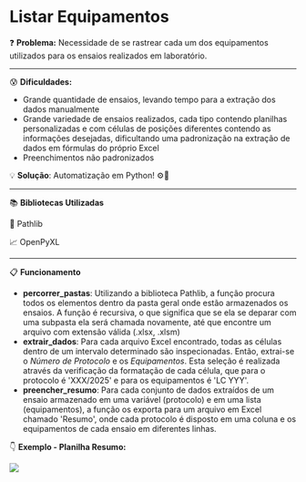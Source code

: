 
# Listar Equipamentos

❓ **Problema:** Necessidade de se rastrear cada um dos equipamentos utilizados para os ensaios realizados em laboratório.

---

😰 **Dificuldades:**

- Grande quantidade de ensaios, levando tempo para a extração dos dados manualmente
- Grande variedade de ensaios realizados, cada tipo contendo planilhas personalizadas e com células de posições diferentes contendo as informações desejadas, dificultando uma padronização na extração de dados em fórmulas do próprio Excel
- Preenchimentos não padronizados

💡 **Solução**:  Automatização em Python! ⚙️🐍

---
📚 **Bibliotecas Utilizadas**

📁 Pathlib

📈 OpenPyXL

---
📋 **Funcionamento**
- **percorrer_pastas**: Utilizando a biblioteca Pathlib, a função procura todos os elementos dentro da pasta geral onde estão armazenados os ensaios. A função é recursiva, o que significa que se ela se deparar com uma subpasta ela será chamada novamente, até que encontre um arquivo com extensão válida (.xlsx, .xlsm)
- **extrair_dados**: Para cada arquivo Excel encontrado, todas as células dentro de um intervalo determinado são inspecionadas. Então, extrai-se o *Número de Protocolo* e os *Equipamentos*. Esta seleção é realizada através da verificação da formatação de cada célula, que para o protocolo é 'XXX/2025' e para os equipamentos é 'LC YYY'. 
- **preencher_resumo**: Para cada conjunto de dados extraídos de um ensaio armazenado em uma variável (protocolo) e em uma lista (equipamentos), a função os exporta para um arquivo em Excel chamado 'Resumo', onde cada protocolo é disposto em uma coluna e os equipamentos de cada ensaio em diferentes linhas. 

👇 **Exemplo - Planilha Resumo:**

<img src="./image.png">
